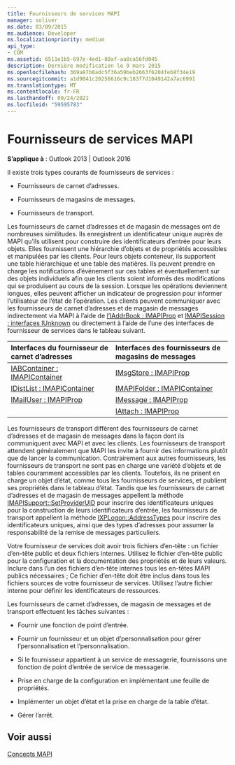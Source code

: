 ```yaml
---
title: Fournisseurs de services MAPI
manager: soliver
ms.date: 03/09/2015
ms.audience: Developer
ms.localizationpriority: medium
api_type:
- COM
ms.assetid: 6511e1b5-697e-4ed1-80af-aa8ca56fd045
description: Dernière modification le 9 mars 2015
ms.openlocfilehash: 369a87b0adc5f36a59beb2663f6204feb8f34e19
ms.sourcegitcommit: a1d9041c20256616c9c183f7d1049142a7ac6991
ms.translationtype: MT
ms.contentlocale: fr-FR
ms.lasthandoff: 09/24/2021
ms.locfileid: "59595783"
---
```

# <a name="mapi-service-providers"></a>Fournisseurs de services MAPI

  
  
**S’applique à** : Outlook 2013 | Outlook 2016 
  
Il existe trois types courants de fournisseurs de services :
  
- Fournisseurs de carnet d’adresses.
    
- Fournisseurs de magasins de messages.
    
- Fournisseurs de transport.
    
Les fournisseurs de carnet d’adresses et de magasin de messages ont de nombreuses similitudes. Ils enregistrent un identificateur unique auprès de MAPI qu’ils utilisent pour construire des identificateurs d’entrée pour leurs objets. Elles fournissent une hiérarchie d’objets et de propriétés accessibles et manipulées par les clients. Pour leurs objets conteneur, ils supportent une table hiérarchique et une table des matières. Ils peuvent prendre en charge les notifications d’événement sur ces tables et éventuellement sur des objets individuels afin que les clients soient informés des modifications qui se produisent au cours de la session. Lorsque les opérations deviennent longues, elles peuvent afficher un indicateur de progression pour informer l’utilisateur de l’état de l’opération. Les clients peuvent communiquer avec les fournisseurs de carnet d’adresses et de magasin de messages indirectement via MAPI à l’aide de [l’IAddrBook : IMAPIProp](iaddrbookimapiprop.md) et [IMAPISession : interfaces IUnknown](imapisessioniunknown.md) ou directement à l’aide de l’une des interfaces de fournisseur de services dans le tableau suivant. 
  
|**Interfaces du fournisseur de carnet d’adresses**|**Interfaces des fournisseurs de magasins de messages**|
|:-----|:-----|
|[IABContainer : IMAPIContainer](iabcontainerimapicontainer.md) <br/> |[IMsgStore : IMAPIProp](imsgstoreimapiprop.md) <br/> |
|[IDistList : IMAPIContainer](idistlistimapicontainer.md) <br/> |[IMAPIFolder : IMAPIContainer](imapifolderimapicontainer.md) <br/> |
|[IMailUser : IMAPIProp](imailuserimapiprop.md) <br/> |[IMessage : IMAPIProp](imessageimapiprop.md) <br/> |
| <br/> |[IAttach : IMAPIProp](iattachimapiprop.md) <br/> |
   
Les fournisseurs de transport diffèrent des fournisseurs de carnet d’adresses et de magasin de messages dans la façon dont ils communiquent avec MAPI et avec les clients. Les fournisseurs de transport attendent généralement que MAPI les invite à fournir des informations plutôt que de lancer la communication. Contrairement aux autres fournisseurs, les fournisseurs de transport ne sont pas en charge une variété d’objets et de tables couramment accessibles par les clients. Toutefois, ils ne prisent en charge un objet d’état, comme tous les fournisseurs de services, et publient ses propriétés dans le tableau d’état. Tandis que les fournisseurs de carnet d’adresses et de magasin de messages appellent la méthode [IMAPISupport::SetProviderUID](imapisupport-setprovideruid.md) pour inscrire des identificateurs uniques pour la construction de leurs identificateurs d’entrée, les fournisseurs de transport appellent la méthode [IXPLogon::AddressTypes](ixplogon-addresstypes.md) pour inscrire des identificateurs uniques, ainsi que des types d’adresses pour assumer la responsabilité de la remise de messages particuliers. 
  
Votre fournisseur de services doit avoir trois fichiers d’en-tête : un fichier d’en-tête public et deux fichiers internes. Utilisez le fichier d’en-tête public pour la configuration et la documentation des propriétés et de leurs valeurs. Inclure dans l’un des fichiers d’en-tête internes tous les en-têtes MAPI publics nécessaires ; Ce fichier d’en-tête doit être inclus dans tous les fichiers sources de votre fournisseur de services. Utilisez l’autre fichier interne pour définir les identificateurs de ressources.
  
Les fournisseurs de carnet d’adresses, de magasin de messages et de transport effectuent les tâches suivantes :
  
- Fournir une fonction de point d’entrée. 
    
- Fournir un fournisseur et un objet d’personnalisation pour gérer l’personnalisation et l’personnalisation. 
    
- Si le fournisseur appartient à un service de messagerie, fournissons une fonction de point d’entrée de service de messagerie. 
    
- Prise en charge de la configuration en implémentant une feuille de propriétés.
    
- Implémenter un objet d’état et la prise en charge de la table d’état. 
    
- Gérer l’arrêt.
    
## <a name="see-also"></a>Voir aussi



[Concepts MAPI](mapi-concepts.md)

